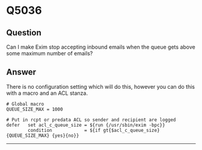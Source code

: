 Q5036
=====

Question
--------

Can I make Exim stop accepting inbound emails when the queue gets above
some maximum number of emails?

Answer
------

There is no configuration setting which will do this, however you can do
this with a macro and an ACL stanza.

    # Global macro
    QUEUE_SIZE_MAX = 1000

    # Put in rcpt or predata ACL so sender and recipient are logged
    defer   set acl_c_queue_size = ${run {/usr/sbin/exim -bpc}}
            condition            = ${if gt{$acl_c_queue_size}{QUEUE_SIZE_MAX} {yes}{no}}

* * * * *
